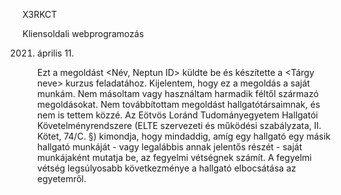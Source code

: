 X3RKCT

Kliensoldali webprogramozás

2021. április 11.

      Ezt a megoldást <Név, Neptun ID> küldte be és készítette a <Tárgy neve> kurzus <Feladat neve> feladatához.
      Kijelentem, hogy ez a megoldás a saját munkám.
      Nem másoltam vagy használtam harmadik féltől származó megoldásokat.
      Nem továbbítottam megoldást hallgatótársaimnak, és nem is tettem közzé.
      Az Eötvös Loránd Tudományegyetem Hallgatói Követelményrendszere (ELTE szervezeti és működési szabályzata, II. Kötet, 74/C. §) kimondja,
      hogy mindaddig, amíg egy hallgató egy másik hallgató munkáját - vagy legalábbis annak jelentős részét - saját munkájaként mutatja be,
      az fegyelmi vétségnek számít. A fegyelmi vétség legsúlyosabb következménye a hallgató elbocsátása az egyetemről.

